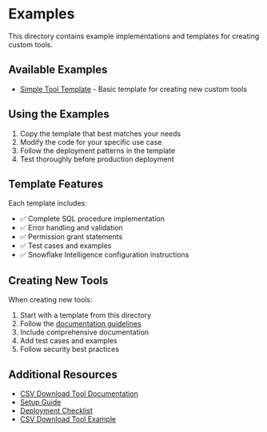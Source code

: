 # Examples

This directory contains example implementations and templates for creating custom tools.

## Available Examples

- [Simple Tool Template](simple-tool-template.sql) - Basic template for creating new custom tools

## Using the Examples

1. Copy the template that best matches your needs
2. Modify the code for your specific use case
3. Follow the deployment patterns in the template
4. Test thoroughly before production deployment

## Template Features

Each template includes:
- ✅ Complete SQL procedure implementation
- ✅ Error handling and validation
- ✅ Permission grant statements
- ✅ Test cases and examples
- ✅ Snowflake Intelligence configuration instructions

## Creating New Tools

When creating new tools:
1. Start with a template from this directory
2. Follow the [documentation guidelines](../docs/README.md)
3. Include comprehensive documentation
4. Add test cases and examples
5. Follow security best practices

## Additional Resources

- [CSV Download Tool Documentation](../csv-download-tool/README.md)
- [Setup Guide](../csv-download-tool/snowflake_intelligence_setup_guide.md)
- [Deployment Checklist](../csv-download-tool/deployment_checklist.md)
- [CSV Download Tool Example](../csv-download-tool/)
